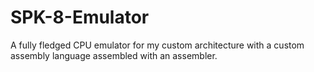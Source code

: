 # SPK-8-Emulator
A fully fledged CPU emulator for my custom architecture with a custom assembly language assembled with an assembler.
